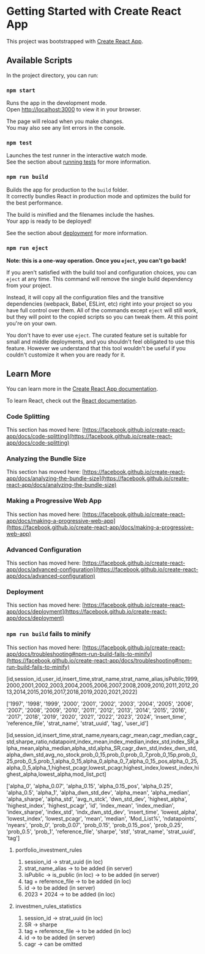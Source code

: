 # Getting Started with Create React App

This project was bootstrapped with [Create React App](https://github.com/facebook/create-react-app).

## Available Scripts

In the project directory, you can run:

### `npm start`

Runs the app in the development mode.\
Open [http://localhost:3000](http://localhost:3000) to view it in your browser.

The page will reload when you make changes.\
You may also see any lint errors in the console.

### `npm test`

Launches the test runner in the interactive watch mode.\
See the section about [running tests](https://facebook.github.io/create-react-app/docs/running-tests) for more information.

### `npm run build`

Builds the app for production to the `build` folder.\
It correctly bundles React in production mode and optimizes the build for the best performance.

The build is minified and the filenames include the hashes.\
Your app is ready to be deployed!

See the section about [deployment](https://facebook.github.io/create-react-app/docs/deployment) for more information.

### `npm run eject`

**Note: this is a one-way operation. Once you `eject`, you can't go back!**

If you aren't satisfied with the build tool and configuration choices, you can `eject` at any time. This command will remove the single build dependency from your project.

Instead, it will copy all the configuration files and the transitive dependencies (webpack, Babel, ESLint, etc) right into your project so you have full control over them. All of the commands except `eject` will still work, but they will point to the copied scripts so you can tweak them. At this point you're on your own.

You don't have to ever use `eject`. The curated feature set is suitable for small and middle deployments, and you shouldn't feel obligated to use this feature. However we understand that this tool wouldn't be useful if you couldn't customize it when you are ready for it.

## Learn More

You can learn more in the [Create React App documentation](https://facebook.github.io/create-react-app/docs/getting-started).

To learn React, check out the [React documentation](https://reactjs.org/).

### Code Splitting

This section has moved here: [https://facebook.github.io/create-react-app/docs/code-splitting](https://facebook.github.io/create-react-app/docs/code-splitting)

### Analyzing the Bundle Size

This section has moved here: [https://facebook.github.io/create-react-app/docs/analyzing-the-bundle-size](https://facebook.github.io/create-react-app/docs/analyzing-the-bundle-size)

### Making a Progressive Web App

This section has moved here: [https://facebook.github.io/create-react-app/docs/making-a-progressive-web-app](https://facebook.github.io/create-react-app/docs/making-a-progressive-web-app)

### Advanced Configuration

This section has moved here: [https://facebook.github.io/create-react-app/docs/advanced-configuration](https://facebook.github.io/create-react-app/docs/advanced-configuration)

### Deployment

This section has moved here: [https://facebook.github.io/create-react-app/docs/deployment](https://facebook.github.io/create-react-app/docs/deployment)

### `npm run build` fails to minify

This section has moved here: [https://facebook.github.io/create-react-app/docs/troubleshooting#npm-run-build-fails-to-minify](https://facebook.github.io/create-react-app/docs/troubleshooting#npm-run-build-fails-to-minify)




[id,session_id,user_id,insert_time,strat_name,strat_name_alias,isPublic,1999,2000,2001,2002,2003,2004,2005,2006,2007,2008,2009,2010,2011,2012,2013,2014,2015,2016,2017,2018,2019,2020,2021,2022]

['1997', '1998', '1999', '2000', '2001', '2002', '2003', '2004', '2005', '2006', '2007', '2008', '2009', '2010', '2011', '2012', '2013', '2014', '2015', '2016', '2017', '2018', '2019', '2020', '2021', '2022', '2023', '2024', 'insert_time', 'reference_file', 'strat_name', 'strat_uuid', 'tag', 'user_id']



[id,session_id,insert_time,strat_name,nyears,cagr_mean,cagr_median,cagr_std,sharpe_ratio,ndatapoint,index_mean,index_median,index_std,index_SR,alpha_mean,alpha_median,alpha_std,alpha_SR,cagr_dwn_std,index_dwn_std,alpha_dwn_std,avg_no_stock,prob_0_15,prob_0,prob_0_7,prob_0_15p,prob_0_25,prob_0_5,prob_1,alpha_0_15,alpha_0,alpha_0_7,alpha_0_15_pos,alpha_0_25,alpha_0_5,alpha_1,highest_pcagr,lowest_pcagr,highest_index,lowest_index,highest_alpha,lowest_alpha,mod_list_pct]

['alpha_0', 'alpha_0.07', 'alpha_0.15', 'alpha_0.15_pos', 'alpha_0.25', 'alpha_0.5', 'alpha_1', 'alpha_dwn_std_dev', 'alpha_mean', 'alpha_median', 'alpha_sharpe', 'alpha_std', 'avg_n_stck', 'dwn_std_dev', 'highest_alpha', 'highest_index', 'highest_pcagr', 'id', 'index_mean', 'index_median', 'index_sharpe', 'index_std', 'indx_dwn_std_dev', 'insert_time', 'lowest_alpha', 'lowest_index', 'lowest_pcagr', 'mean', 'median', 'Mod_List%', 'ndatapoints', 'nyears', 'prob_0', 'prob_0.07', 'prob_0.15', 'prob_0.15_pos', 'prob_0.25', 'prob_0.5', 'prob_1', 'reference_file', 'sharpe', 'std', 'strat_name', 'strat_uuid', 'tag']


1. portfolio_investment_rules 
    1. session_id -> strat_uuid (in loc)
    2. strat_name_alias -> to be added (in server)
    3. isPublic -> is_public (in loc) -> to be added (in server)
    4. tag + reference_file -> to be added (in loc)
    5. id -> to be added (in server)
    6. 2023 + 2024 -> to be added (in loc)

2. investmen_rules_statistics
    1. session_id -> strat_uuid (in loc)
    2. SR -> sharpe 
    3. tag + reference_file -> to be added (in loc)
    4. id -> to be added (in server)
    5. cagr -> can be omitted
